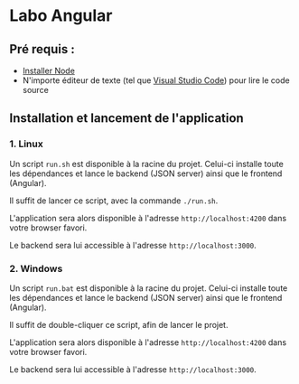 # Labo Angular

## Pré requis :

- [Installer Node](https://nodejs.org/en/download)
- N'importe éditeur de texte (tel que [Visual Studio Code](https://code.visualstudio.com/download)) pour lire le code source

## Installation et lancement de l'application

### 1. Linux

Un script `run.sh` est disponible à la racine du projet. Celui-ci installe toute les dépendances et lance le backend (JSON server) ainsi que le frontend (Angular).

Il suffit de lancer ce script, avec la commande `./run.sh`.

L'application sera alors disponible à l'adresse `http://localhost:4200` dans votre browser favori.

Le backend sera lui accessible à l'adresse `http://localhost:3000`.

### 2. Windows

Un script `run.bat` est disponible à la racine du projet. Celui-ci installe toute les dépendances et lance le backend (JSON server) ainsi que le frontend (Angular).

Il suffit de double-cliquer ce script, afin de lancer le projet.

L'application sera alors disponible à l'adresse `http://localhost:4200` dans votre browser favori.

Le backend sera lui accessible à l'adresse `http://localhost:3000`.
